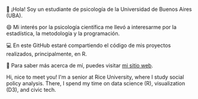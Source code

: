 👋 ¡Hola! Soy un estudiante de psicología de la Universidad de Buenos Aires (UBA).

😄 Mi interés por la psicología científica me llevó a interesarme por la estadística, la metodología y la programación. 

💻 En este GitHub estaré compartiendo el código de mis proyectos realizados, principalmente, en R. 

📩 Para saber más acerca de mí, puedes visitar [mi sitio web](http://francosbenitez.netlify.app).  

Hi, nice to meet you! I'm a senior at Rice University, where I study social policy analysis. There, I spend my time on data science (R), visualization (D3), and civic tech.
